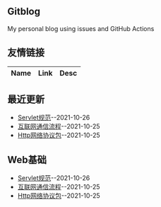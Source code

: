 ## Gitblog
My personal blog using issues and GitHub Actions
## 友情链接
| Name | Link | Desc | 
 | ---- | ---- | ---- |
## 最近更新
- [Servlet规范](https://github.com/Type-Gao/blog/issues/3)--2021-10-26
- [互联网通信流程](https://github.com/Type-Gao/blog/issues/2)--2021-10-25
- [Http网络协议包](https://github.com/Type-Gao/blog/issues/1)--2021-10-25
## Web基础
- [Servlet规范](https://github.com/Type-Gao/blog/issues/3)--2021-10-26
- [互联网通信流程](https://github.com/Type-Gao/blog/issues/2)--2021-10-25
- [Http网络协议包](https://github.com/Type-Gao/blog/issues/1)--2021-10-25
